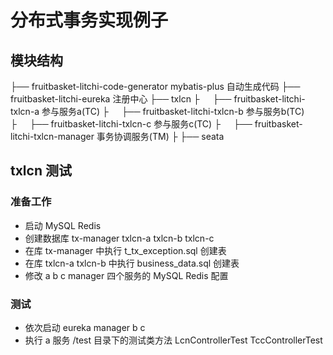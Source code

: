 # 分布式事务实现例子

## 模块结构

├── fruitbasket-litchi-code-generator           mybatis-plus 自动生成代码
├── fruitbasket-litchi-eureka                   注册中心
├── txlcn
├&ensp;&ensp;&ensp;├── fruitbasket-litchi-txlcn-a               参与服务a(TC)
├&ensp;&ensp;&ensp;├── fruitbasket-litchi-txlcn-b               参与服务b(TC)
├&ensp;&ensp;&ensp;├── fruitbasket-litchi-txlcn-c               参与服务c(TC)
├&ensp;&ensp;&ensp;├── fruitbasket-litchi-txlcn-manager         事务协调服务(TM)
├
├── seata

## txlcn 测试

### 准备工作
 - 启动 MySQL Redis
 - 创建数据库 tx-manager txlcn-a txlcn-b txlcn-c
 - 在库 tx-manager 中执行 t_tx_exception.sql 创建表
 - 在库 txlcn-a txlcn-b 中执行 business_data.sql 创建表
 - 修改 a b c manager 四个服务的 MySQL Redis 配置
### 测试
 - 依次启动 eureka manager b c
 - 执行 a 服务 /test 目录下的测试类方法 LcnControllerTest TccControllerTest

 



